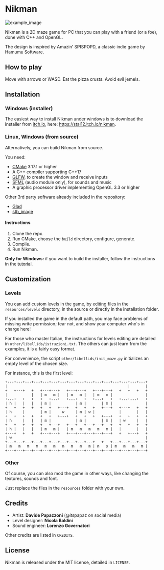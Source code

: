 # Nikman

![example_image](other/example_game.png)

Nikman is a 2D maze game for PC that you can play with a friend (or a foe), done with C++ and OpenGL.

The design is inspired by Amazin' SPISPOPD, a classic indie game by Hamumu Software.

## How to play

Move with arrows or WASD.
Eat the pizza crusts.
Avoid evil jemels.

## Installation

### Windows (installer)

The easiest way to install Nikman under windows is to download the installer from [itch.io](https://itch.io), here: <https://stal12.itch.io/nikman>.

### Linux, Windows (from source)

Alternatively, you can build Nikman from source.

You need:

- [CMake](https://cmake.org/) 3.17.1 or higher
- A C++ compiler supporting C++17
- [GLFW](https://www.glfw.org/), to create the window and receive inputs
- [SFML](https://www.sfml-dev.org/) (audio module only), for sounds and music
- A graphic processor driver implementing OpenGL 3.3 or higher

Other 3rd party software already included in the repository:

- [Glad](https://glad.dav1d.de/)
- [stb_image](https://github.com/nothings/stb)

#### Instructions

1) Clone the repo.
2) Run CMake, choose the `build` directory, configure, generate.
3) Compile.
4) Run Nikman.

**Only for Windows:** if you want to build the installer, follow the instructions in the [tutorial](./docs/installer/CreateWindowsInstaller.md).

## Customization

### Levels

You can add custom levels in the game, by editing files in the `resources/levels` directory, in the source or directly in the installation folder.

If you installed the game in the default path, you may face problems of missing write permission; fear not, and show your computer who's in charge here!

For those who master Italian, the instructions for levels editing are detailed in `other/libellids/istruzioni.txt`. The others can just learn from the examples, it is a fairly easy format.

For convenience, the script `other/libellids/init_maze.py` initializes an empty level of the chosen size.

For instance, this is the first level:

```text
+---+---+---+---+---+---+---+---+---+---+---+---+---+---+---+---+
|                                                       |       |
+   +---+   +   +---+---+   +---+---+   +---+---+   +   +   +   +
|           |   | m   m |   | m   m |   | m   m |               |
+---+   +   +   +   +---+   +---+   +   +---+   +   +---+---+   +
| h |   |   |   | m |           | m |       | m |               |
+   +   +   +   +   +   +---+   +   +   +   +---+   +---+   +   +
| h     |       | m |     w     | m | w |           |       |   |
+   +   +   +   +   +   +---+   +   +   +   +---+   +   +   +   +
| h     |   |   | m |           | m |       | m |   | w     |   |
+   +   +   +   +   +---+   +---+   +---+---+   +   +   +   +   +
| h |   |   |   | m   m |   | m   m   m   m   m |   |       |   |
+---+   +   +   +---+---+   +---+---+---+---+---+   +   +---+   +
| w                                                             |
+---+---+---+---+---+---+---+---+---+---+   +   +---+---+---+---+
| m   m   m   m   m   m   m   m   m   m | n   s | m   m   m   m |
+---+---+---+---+---+---+---+---+---+---+---+---+---+---+---+---+
```

### Other

Of course, you can also mod the game in other ways, like changing the textures, sounds and font.

Just replace the files in the `resources` folder with your own.

## Credits

- Artist: **Davide Papazzoni** (@itspapaz on social media)
- Level designer: **Nicola Baldini**
- Sound engineer: **Lorenzo Governatori**

Other credits are listed in `CREDITS`.

## License

Nikman is released under the MIT license, detailed in `LICENSE`.
